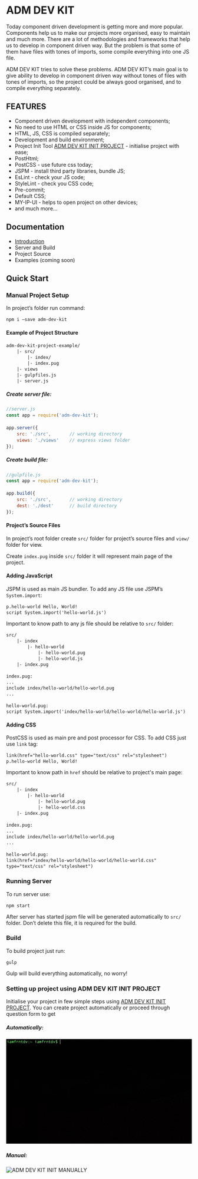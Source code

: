 # ADM DEV KIT
Today component driven development is getting more and more popular. Components help us to make our projects more organised, easy to maintain and much more. There are a lot of  methodologies and frameworks that help us to develop in component driven way. But the problem is that some of them have files with tones of imports, some compile everything into one JS file.

ADM DEV KIT tries to solve these problems. ADM DEV KIT’s main goal is to give ability to develop in component driven way without tones of files with tones of imports, so the project could be always good organised, and to compile everything separately.

## FEATURES
- Component driven development with independent components;
- No need to use HTML or CSS inside JS for components;
- HTML, JS, CSS is compiled separately;
- Development and build environment;
- Project Init Tool [ADM DEV KIT INIT PROJECT](https://github.com/admdh/adm-dev-kit-init-project) - initialise project with ease;
- PostHtml;
- PostCSS - use future css today;
- JSPM - install third party libraries, bundle JS;
- EsLint - check your JS code;
- StyleLint - check you CSS code;
- Pre-commit;
- Default CSS;
- MY-IP-UI - helps to open project on other devices;
- and much more…

## Documentation
- [Introduction](https://github.com/admdh/adm-dev-kit/blob/2.5.0/_docs/introduction.md)
- Server and Build
- Project Source
- Examples (coming soon)

## Quick Start

### Manual Project Setup
In project’s folder run command:
```
npm i —save adm-dev-kit
```

#### Example of Project Structure
```
adm-dev-kit-project-example/
	|- src/
		|- index/
		|- index.pug
	|- views
	|- gulpfiles.js
	|- server.js
```

##### Create server file:
```js
//server.js
const app = require('adm-dev-kit');

app.server({
    src: './src',       // working directory
    views: './views'    // express views folder
});
```

##### Create build file: 
```js
//gulpfile.js
const app = require('adm-dev-kit');

app.build({
    src: './src',       // working directory
    dest: './dest'      // build directory
});
```

#### Project’s Source Files
In project’s root folder create ```src/``` folder for project’s source files and ```view/``` folder for view.

Create ```index.pug``` inside ```src/``` folder it will represent main page of the project.

#### Adding JavaScript
JSPM is used as main JS bundler. To add any JS file use JSPM’s ```System.import```:
```
p.hello-world Hello, World!
script System.import('hello-world.js')
```
Important to know path to any js file should be relative to ```src/``` folder:
```
src/
    |- index
        |- hello-world
            |- hello-world.pug
            |- hello-world.js
    |- index.pug
    
index.pug:
...
include index/hello-world/hello-world.pug
...

hello-world.pug:
script System.import('index/hello-world/hello-world/hello-world.js')
```

#### Adding CSS
PostCSS is used as main pre and post processor for CSS.
To add CSS just use ```link``` tag:
```
link(href="hello-world.css" type="text/css" rel="stylesheet")
p.hello-world Hello, World!
```
Important to know path in ```href``` should be relative to project's main page:
```
src/
    |- index
        |- hello-world
            |- hello-world.pug
            |- hello-world.css
    |- index.pug
    
index.pug:
...
include index/hello-world/hello-world.pug
...

hello-world.pug:
link(href="index/hello-world/hello-world/hello-world.css" type="text/css" rel="stylesheet")
```

### Running Server
To run server use:
```
npm start
```
After server has started jspm file will be generated automatically to ```src/``` folder. Don’t delete this file, it is required for the build.

### Build
To build project just run:
```
gulp
```
Gulp will build everything automatically, no worry! 


### Setting up project using ADM DEV KIT INIT PROJECT
Initialise your project in few simple steps using [ADM DEV KIT INIT PROJECT](https://github.com/admdh/adm-dev-kit-init-project). You can create project automatically or proceed through question form to get
##### Automatically:
![ADM DEV KIT INIT AUTOMATICALLY](https://raw.githubusercontent.com/admdh/adm-dev-kit-init-project/master/images/adm-dev-kit-auto-project-init.gif)
##### Manual:
![ADM DEV KIT INIT MANUALLY](https://raw.githubusercontent.com/admdh/adm-dev-kit-init-project/master/images/adm-dev-kit-manual-project-init.gif)